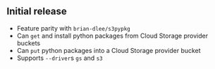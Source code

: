 ## Initial release

 * Feature parity with `brian-dlee/s3pypkg`
 * Can `get` and install python packages from Cloud Storage provider buckets
 * Can `put` python packages into a Cloud Storage provider bucket
 * Supports `--driver`s `gs` and `s3`
